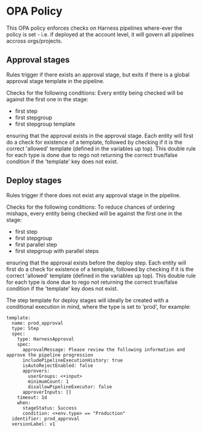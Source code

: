 # OPA Policy

This OPA policy enforces checks on Harness pipelines where-ever the policy is set - i.e. if deployed at the account level, it will govern all pipelines accross orgs/projects.

## Approval stages
Rules trigger if there exists an approval stage, but exits if there is a global approval stage template in the pipeline.

Checks for the following conditions:
Every entity being checked will be against the first one in the stage:
* first step
* first stepgroup
* first stepgroup template

ensuring that the approval exists in the approval stage. Each entity will first do a check for existence of a template, followed by checking if it is the correct 'allowed' template (defined in the variables up top). This double rule for each type is done due to rego not returning the correct true/false condition if the 'template' key does not exist.


## Deploy stages
Rules trigger if there does not exist any approval stage in the pipeline.

Checks for the following conditions:
To reduce chances of ordering mishaps, every entity being checked will be against the first one in the stage:
* first step
* first stepgroup
* first parallel step
* first stepgroup with parallel steps

ensuring that the approval exists before the deploy step. Each entity will first do a check for existence of a template, followed by checking if it is the correct 'allowed' template (defined in the variables up top). This double rule for each type is done due to rego not returning the correct true/false condition if the 'template' key does not exist.

The step template for deploy stages will ideally be created with a conditional execution in mind, where the type is set to 'prod', for example:

```
template:
  name: prod_approval
  type: Step
  spec:
    type: HarnessApproval
    spec:
      approvalMessage: Please review the following information and approve the pipeline progression
      includePipelineExecutionHistory: true
      isAutoRejectEnabled: false
      approvers:
        userGroups: <+input>
        minimumCount: 1
        disallowPipelineExecutor: false
      approverInputs: []
    timeout: 1d
    when:
      stageStatus: Success
      condition: <+env.type> == "Production"
  identifier: prod_approval
  versionLabel: v1
```
